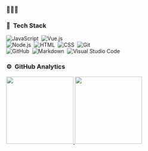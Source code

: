 ### &#x1F47E;&#x1F47E;&#x1F47E;

### &#x1F41B; &nbsp;Tech Stack

![JavaScript](https://img.shields.io/badge/-JavaScript-333333?style=flat&logo=JavaScript)&nbsp;
![Vue.js](https://img.shields.io/badge/-Vue-333333?style=flat&logo=vue.js)\
![Node.js](https://img.shields.io/badge/-Node.js-333333?style=flat&logo=node.js)&nbsp;
![HTML](https://img.shields.io/badge/-HTML-333333?style=flat&logo=HTML5)&nbsp;
![CSS](https://img.shields.io/badge/-CSS-333333?style=flat&logo=CSS3&logoColor=1572B6)&nbsp;
![Git](https://img.shields.io/badge/-Git-333333?style=flat&logo=git)\
![GitHub](https://img.shields.io/badge/-GitHub-333333?style=flat&logo=github)&nbsp;
![Markdown](https://img.shields.io/badge/-Markdown-333333?style=flat&logo=markdown)&nbsp;
![Visual Studio Code](https://img.shields.io/badge/-Visual%20Studio%20Code-333333?style=flat&logo=visual-studio-code&logoColor=007ACC)&nbsp;


### ⚙ &nbsp;GitHub Analytics

<p align="left">
<a href="https://github.com/GGupzHH">
  <img height="180em" src="https://github-readme-stats.vercel.app/api?bg_color=fffeff,effefe,d7fffe,57c6e1&text_color=79b8ff&title_color=2188ff&username=ggupzhh&show_icons=true&icon_color=b490ca&hide_border"/>

  <img height="180em" src="https://github-readme-stats-eight-theta.vercel.app/api/top-langs/?bg_color=fffeff,effefe,d7fffe,57c6e1&text_color=79b8ff&title_color=2188ff&username=ggupzhh&show_icons=true&icon_color=b490ca&layout=compact&exclude_lang=java+r&theme=react" />
</a>
